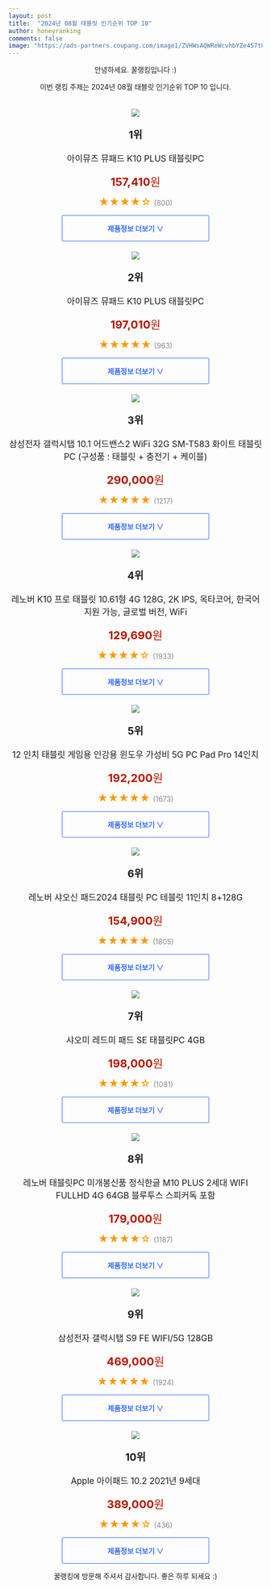 ```yaml
---
layout: post
title:  "2024년 08월 태블릿 인기순위 TOP 10"
author: honeyranking
comments: false
image: "https://ads-partners.coupang.com/image1/ZVHWsAQWReWcvhbYZe457t89wWyzbx3-NPs9YNDXf3J2pfbA__ZMJLshCi4rqVuXPFgIxPpU_e7lJYsfCdWagwU_Qed6eT11BT3dlsRS8fDB3mnoW4De2vIfTtBgc8Wa8DB9lRbFOBQWcqEZ6dDESO9tkd5Ci4hOZPJyGj2SmDZLTVPPeKx-EacJt25GXO4c5TQB7nWUm5-Lc4bPWbK2WdA8wOC2-70_zwKdxzXi4ThxQPs5EOuAwLqKS90dqA9iQKOSD4BsZUznoEQZa8vFQV2mL7Ct5EH1VA=="
---
```

<p style="text-align: center;">안녕하세요. 꿀랭킹입니다 :)</p>
<p style="text-align: center;">이번 랭킹 주제는 2024년 08월 태블릿 인기순위 TOP 10 입니다.</p><center><img src="https://ads-partners.coupang.com/image1/ZVHWsAQWReWcvhbYZe457t89wWyzbx3-NPs9YNDXf3J2pfbA__ZMJLshCi4rqVuXPFgIxPpU_e7lJYsfCdWagwU_Qed6eT11BT3dlsRS8fDB3mnoW4De2vIfTtBgc8Wa8DB9lRbFOBQWcqEZ6dDESO9tkd5Ci4hOZPJyGj2SmDZLTVPPeKx-EacJt25GXO4c5TQB7nWUm5-Lc4bPWbK2WdA8wOC2-70_zwKdxzXi4ThxQPs5EOuAwLqKS90dqA9iQKOSD4BsZUznoEQZa8vFQV2mL7Ct5EH1VA==" style="margin-top:20px" /></center><p style="text-align: center; font-size: 20px"><b>1위</b></p><p style="text-align: center; font-size: 17px">아이뮤즈 뮤패드 K10 PLUS 태블릿PC</p><p style="text-align: center;"><span style="color: #b61800; font-size: 22px;"><b>157,410</b>원</span></p><p style="text-align: center;"><span style="color: #ff9600; font-size: 20px;">★★★★☆ </span><span style="color: #878787;">(800)</span></p><center><a href="https://link.coupang.com/re/AFFSDP?lptag=AF3899140&subid=honeyrank&pageKey=7621845679&itemId=20133474590&vendorItemId=87227379224&traceid=V0-153-4af11f1eff02b657&requestid=20240801210001011060451667&token=31850B%7CGM"><div style="font-size: 14px; display: inline-block; padding: 15px 90px; color: #346aff; border-radius: 2px; border: 1px solid #346aff; cursor: pointer;"><b>제품정보 더보기 &or;</b></div></a></center><center><img src="https://ads-partners.coupang.com/image1/1HEEzMMmGzAx61mN1BdYt4PEJCfsdalwEgKBi0khgyHNJDYUYnfwhHmI4LkWO8ppqSglAMngqcSvuuTNvWsCAWW2opsXMScoTzta90yzQmH4Df1DNYoxZR6hJ7NMHZ8Y8EGRtAYar-WqxQa4J7nbr08CBBuQ3BLz5LaBn6HeuNDazKsGbLZgP8tR_ivztmGYnK02xgZ6w35DaefrNuRcyKrSJkcxCwxtlRxatrJp7ABXC107weA2YwqRa9envAD3WPw3fkRcbHh8_fDkz7Qq_Oquir6KdnAOgQ==" style="margin-top:20px" /></center><p style="text-align: center; font-size: 20px"><b>2위</b></p><p style="text-align: center; font-size: 17px">아이뮤즈 뮤패드 K10 PLUS 태블릿PC</p><p style="text-align: center;"><span style="color: #b61800; font-size: 22px;"><b>197,010</b>원</span></p><p style="text-align: center;"><span style="color: #ff9600; font-size: 20px;">★★★★★ </span><span style="color: #878787;">(963)</span></p><center><a href="https://link.coupang.com/re/AFFSDP?lptag=AF3899140&subid=honeyrank&pageKey=7621845679&itemId=20209432970&vendorItemId=87299560033&traceid=V0-153-4af11f1eff02b657&requestid=20240801210001011060451667&token=31850B%7CGM"><div style="font-size: 14px; display: inline-block; padding: 15px 90px; color: #346aff; border-radius: 2px; border: 1px solid #346aff; cursor: pointer;"><b>제품정보 더보기 &or;</b></div></a></center><center><img src="https://ads-partners.coupang.com/image1/wXXKR2Ho66bChEVuwQwtHNTNA_-BGFH-YUAlJt_t7KsllWYgkme8rVsE5-y3Sl_CV2bjT4OLXG4gX2MWFrgsKgmd8YI8gOCYTC3YiivqmUEa-I854DB_PeTa70CQYPf1QrC44ZwpLUAW0WfTi_FS7DmjbpYyN98DbjcFdZjnQdGTnaMTRxbUD4_45eG-WdCd9UHD7Kp6l51r6jlSre7uJsfuUG0LR9Omi1u8cP3qdh8Q3ys5XDQEPjfYI0aAx62Cko_U72TbGFyvTFMvDb_7d1KZVkBo9vxe8y7rrxtGSrdWS3TGBjH8OF2m" style="margin-top:20px" /></center><p style="text-align: center; font-size: 20px"><b>3위</b></p><p style="text-align: center; font-size: 17px">삼성전자 갤럭시탭 10.1 어드밴스2 WiFi 32G SM-T583 화이트 태블릿PC (구성품 : 태블릿 + 충전기 + 케이블)</p><p style="text-align: center;"><span style="color: #b61800; font-size: 22px;"><b>290,000</b>원</span></p><p style="text-align: center;"><span style="color: #ff9600; font-size: 20px;">★★★★★ </span><span style="color: #878787;">(1217)</span></p><center><a href="https://link.coupang.com/re/AFFSDP?lptag=AF3899140&subid=honeyrank&pageKey=7972915612&itemId=22089248716&vendorItemId=89982187307&traceid=V0-153-5ec9e6fc77852bf9&requestid=20240801210001011060451667&token=31850B%7CGM"><div style="font-size: 14px; display: inline-block; padding: 15px 90px; color: #346aff; border-radius: 2px; border: 1px solid #346aff; cursor: pointer;"><b>제품정보 더보기 &or;</b></div></a></center><center><img src="https://ads-partners.coupang.com/image1/tR8zDsojJjM0lllatVsFMviIabyFZJPhgsDetZwZ8sBWsczbNmDp8mQuF4ccMz_LPj__tVHLq_jJywWuvJuM9V5yTu4Hiv55mpYH50hP5rVtx2kyIUN7oDee8tpIcP5smZjIEgEfHk1pDyS21sFEMdfDgD2TQW39h5J5fs5rkTMQ5yAitEaLCv0iezjUEs8Qv1oaZypDZXiMn7-Hrv63-MYArLUsZ2sZQf5FvHkZRHiXU023Vy-p5WxgCBIjBynIkWz-VztPrZxKnnsyhEFCQ4703DHKQlCRZFY-KivgQM_aPlNxbI3Rnoia" style="margin-top:20px" /></center><p style="text-align: center; font-size: 20px"><b>4위</b></p><p style="text-align: center; font-size: 17px">레노버 K10 프로 태블릿 10.61형 4G 128G, 2K IPS, 옥타코어, 한국어 지원 가능, 글로벌 버전, WiFi</p><p style="text-align: center;"><span style="color: #b61800; font-size: 22px;"><b>129,690</b>원</span></p><p style="text-align: center;"><span style="color: #ff9600; font-size: 20px;">★★★★☆ </span><span style="color: #878787;">(1933)</span></p><center><a href="https://link.coupang.com/re/AFFSDP?lptag=AF3899140&subid=honeyrank&pageKey=8040233484&itemId=22508686680&vendorItemId=89550784803&traceid=V0-153-5e667e6920d20f0b&requestid=20240801210001011060451667&token=31850B%7CGM"><div style="font-size: 14px; display: inline-block; padding: 15px 90px; color: #346aff; border-radius: 2px; border: 1px solid #346aff; cursor: pointer;"><b>제품정보 더보기 &or;</b></div></a></center><center><img src="https://ads-partners.coupang.com/image1/B0vWhObJvR5_wx8sB2Tx0BlV3Ly1WZryfrYlUyegZUS8-z4ljqukaPQWEEMjQAwH1JuftF1GbepsaL_LMLqLjaiwixlsjm85q2Y59C3z9VOvkTVn_7iq2bVWVMqYtMqwhZwOrKRdwYgNNkjDwNSpxR0BqQHAgqaVYdAXbtxVN1_llAFK819fcx3JpabW9rucVzoNY95IHl-yUqgtW1qa_I3ab5-J2Mq2cOkA6j6EGkdZufBxm6-OJEmeKkFkIw8-ZBkYb_3IJTn0BZZPJLEMCGr0cjinEy0n0fOUu_-y8HUE4VMOzzRzOc3b8g==" style="margin-top:20px" /></center><p style="text-align: center; font-size: 20px"><b>5위</b></p><p style="text-align: center; font-size: 17px">12 인치 태블릿 게임용 인강용 윈도우 가성비 5G PC Pad Pro 14인치</p><p style="text-align: center;"><span style="color: #b61800; font-size: 22px;"><b>192,200</b>원</span></p><p style="text-align: center;"><span style="color: #ff9600; font-size: 20px;">★★★★★ </span><span style="color: #878787;">(1673)</span></p><center><a href="https://link.coupang.com/re/AFFSDP?lptag=AF3899140&subid=honeyrank&pageKey=7448365644&itemId=19384628340&vendorItemId=86497088074&traceid=V0-153-cd92b83d895138d3&requestid=20240801210001011060451667&token=31850B%7CGM"><div style="font-size: 14px; display: inline-block; padding: 15px 90px; color: #346aff; border-radius: 2px; border: 1px solid #346aff; cursor: pointer;"><b>제품정보 더보기 &or;</b></div></a></center><center><img src="https://ads-partners.coupang.com/image1/0aIxZBzavWMAnLjU0SZdi-RfadoKh7aAY7lS7pVLdrNTpqNXy3rVr2Q6Cq74jfOO7Hc0N2PszbV5afNagEK-YoTJqV3xHz7vLgVYSkMbG73eJSK1SBn9GRNm0ZCFj9-9p_t3fhmzJrzov2qN4ItQmlBExLXZZNm1C91wgqLSSwZTYK9Tz1gmVVhCRc8T5sK-sjblzEY2D0JclyF3G08OUXDm4mVA-dV9n1xgyTOzBghIxLp-PiLfiBedl97wLptf1UCTiIQgJsDSWjtyawaUEK76PrQSmCY-q2Yuq_4HAZV25y5r1MGUO2Ma" style="margin-top:20px" /></center><p style="text-align: center; font-size: 20px"><b>6위</b></p><p style="text-align: center; font-size: 17px">레노버 샤오신 패드2024 태블릿 PC 테블릿 11인치 8+128G</p><p style="text-align: center;"><span style="color: #b61800; font-size: 22px;"><b>154,900</b>원</span></p><p style="text-align: center;"><span style="color: #ff9600; font-size: 20px;">★★★★★ </span><span style="color: #878787;">(1805)</span></p><center><a href="https://link.coupang.com/re/AFFSDP?lptag=AF3899140&subid=honeyrank&pageKey=7730268923&itemId=20770590523&vendorItemId=87865983094&traceid=V0-153-46e22ef20b2d1801&requestid=20240801210001011060451667&token=31850B%7CGM"><div style="font-size: 14px; display: inline-block; padding: 15px 90px; color: #346aff; border-radius: 2px; border: 1px solid #346aff; cursor: pointer;"><b>제품정보 더보기 &or;</b></div></a></center><center><img src="https://ads-partners.coupang.com/image1/bVRgB8txZTSfvKKAbeTWhv78Rhb9v9B-azs9nCFmQ0OQTUP6VrBcu74Ck3MckEGjwSi8xo8G6d7Y9OY8ANOL5cB8YpPG61dwG2GDSTYOPiR6zhrRNcxte6HvU6mcl0i3xPnjXVqzEzlp9ab2H7mY2RskuqmGdreXHDtFEHAm1MwqncyJKzKxa5mKo570LBuTprRvUxMPApzHde4Q4TZRdiDrlcgMSJ1W5MoXDcPrVewvqW1flnLvS3sFvjQ3w2DHet3kB5fgKonnPSF09yN6xhBHA_0XW7rLagA=" style="margin-top:20px" /></center><p style="text-align: center; font-size: 20px"><b>7위</b></p><p style="text-align: center; font-size: 17px">샤오미 레드미 패드 SE 태블릿PC 4GB</p><p style="text-align: center;"><span style="color: #b61800; font-size: 22px;"><b>198,000</b>원</span></p><p style="text-align: center;"><span style="color: #ff9600; font-size: 20px;">★★★★☆ </span><span style="color: #878787;">(1081)</span></p><center><a href="https://link.coupang.com/re/AFFSDP?lptag=AF3899140&subid=honeyrank&pageKey=7522976434&itemId=19734918378&vendorItemId=86838755439&traceid=V0-153-74af6b80af837da4&requestid=20240801210001011060451667&token=31850B%7CGM"><div style="font-size: 14px; display: inline-block; padding: 15px 90px; color: #346aff; border-radius: 2px; border: 1px solid #346aff; cursor: pointer;"><b>제품정보 더보기 &or;</b></div></a></center><center><img src="https://ads-partners.coupang.com/image1/PjgaNRLjxnqTGFBJPn70ZQbj3VdFL3BbndHz3YIcR-StSBAvvkHaOmc_6O5OiNOgWcXVL70y2f6Jcfx7m7mevndFf1AKbV166PyLJRO4r4hPCcvNHwyQ7FRgm-Tg2S2R0p28hzg_uJ8UhEAUp4A45CDEZry13i1GqmJ7Hah2uBoD4ZG20Du2tl2oaqRDWpPiG0HzXRTR606R0lJvqlZxZByqHVgN2BxVJ_JVMg27ZXqudz0W7j-IjkUlExlZ8WI67hTouD_AGlNInnrzA88-Co31MTspVXoLsdVH2pem8gL3ldLUr_jf0WdP" style="margin-top:20px" /></center><p style="text-align: center; font-size: 20px"><b>8위</b></p><p style="text-align: center; font-size: 17px">레노버 태블릿PC 미개봉신품 정식한글 M10 PLUS 2세대 WIFI FULLHD 4G 64GB 블루투스 스피커독 포함</p><p style="text-align: center;"><span style="color: #b61800; font-size: 22px;"><b>179,000</b>원</span></p><p style="text-align: center;"><span style="color: #ff9600; font-size: 20px;">★★★★☆ </span><span style="color: #878787;">(1187)</span></p><center><a href="https://link.coupang.com/re/AFFSDP?lptag=AF3899140&subid=honeyrank&pageKey=8204733090&itemId=23531017922&vendorItemId=90634220912&traceid=V0-153-4ca3187798e64eb9&requestid=20240801210001011060451667&token=31850B%7CGM"><div style="font-size: 14px; display: inline-block; padding: 15px 90px; color: #346aff; border-radius: 2px; border: 1px solid #346aff; cursor: pointer;"><b>제품정보 더보기 &or;</b></div></a></center><center><img src="https://ads-partners.coupang.com/image1/xFjld4GovjnXA1ZtxLbPqc9HRFOvp9pCLTDVcy6NtqUErb5NDD5Y3E5EoKK8AGvEfNDAiEYr4zSbnjtwCcf7Atoq0C3g0GePbn5LpFXOGSzr6-XM49sb4GvpIRoCFHo_ShA1KxnucnZTthxglCElDGrOzh1GMyga9-qIEsPZ6oMPDE_ebuHCG9HzaNl5AL2NrHKQABK3ueWMrmnXELAHjemJxqJHXz75XZf197APT83oTVdO62dzyTD_QNQNVMLmKuYevkPwej8DVTlpzbTh8dbet9hjtKkCg8aj2uesfrIhrv4ZkpmvV2ug6A==" style="margin-top:20px" /></center><p style="text-align: center; font-size: 20px"><b>9위</b></p><p style="text-align: center; font-size: 17px">삼성전자 갤럭시탭 S9 FE WIFI/5G 128GB</p><p style="text-align: center;"><span style="color: #b61800; font-size: 22px;"><b>469,000</b>원</span></p><p style="text-align: center;"><span style="color: #ff9600; font-size: 20px;">★★★★★ </span><span style="color: #878787;">(1924)</span></p><center><a href="https://link.coupang.com/re/AFFSDP?lptag=AF3899140&subid=honeyrank&pageKey=7811573115&itemId=21190817816&vendorItemId=88252166147&traceid=V0-153-6f809ca6611696ea&requestid=20240801210001011060451667&token=31850B%7CGM"><div style="font-size: 14px; display: inline-block; padding: 15px 90px; color: #346aff; border-radius: 2px; border: 1px solid #346aff; cursor: pointer;"><b>제품정보 더보기 &or;</b></div></a></center><center><img src="https://ads-partners.coupang.com/image1/o7d04Bc73QW89C1Do_GzSjVUyPQVGQIWnkTndBpzEC2g474cnVUY4Iwz_Yxh7eNawEy_eaQ1uIIgfbvQ_TE5ieeo2JfNySAyahDx6f6nlQeCM7FRXdS1du4ugT9QQqYFMQ_YMc3QBq2l8pyWEUHBUbnvG1z41P2CQeu33lOXVEKLZTJm73ackQtGEn40SRKsnrHOfNMczMvQfAS4bp329ooJzY4-N4XaZwf6qKddiaYscO3vccEnuniefA2Io9NrRCgj3gRgp0IGiAzLVIhuJjSOqQlv9WWi8TEo" style="margin-top:20px" /></center><p style="text-align: center; font-size: 20px"><b>10위</b></p><p style="text-align: center; font-size: 17px">Apple 아이패드 10.2 2021년 9세대</p><p style="text-align: center;"><span style="color: #b61800; font-size: 22px;"><b>389,000</b>원</span></p><p style="text-align: center;"><span style="color: #ff9600; font-size: 20px;">★★★★☆ </span><span style="color: #878787;">(436)</span></p><center><a href="https://link.coupang.com/re/AFFSDP?lptag=AF3899140&subid=honeyrank&pageKey=6091182002&itemId=11356735508&vendorItemId=78633105037&traceid=V0-153-e85d01c8367b79ed&requestid=20240801210001011060451667&token=31850B%7CGM"><div style="font-size: 14px; display: inline-block; padding: 15px 90px; color: #346aff; border-radius: 2px; border: 1px solid #346aff; cursor: pointer;"><b>제품정보 더보기 &or;</b></div></a></center><p style="text-align: center;">꿀랭킹에 방문해 주셔서 감사합니다. 좋은 하루 되세요 :)</p>